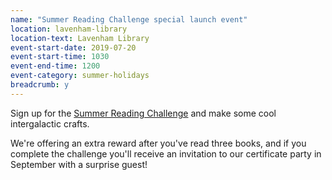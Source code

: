 ```yaml
---
name: "Summer Reading Challenge special launch event"
location: lavenham-library
location-text: Lavenham Library
event-start-date: 2019-07-20
event-start-time: 1030
event-end-time: 1200
event-category: summer-holidays
breadcrumb: y
---
```


Sign up for the [Summer Reading Challenge](/src/) and make some cool intergalactic crafts.

We're offering an extra reward after you've read three books, and if you complete the challenge you'll receive an invitation to our certificate party in September with a surprise guest!
